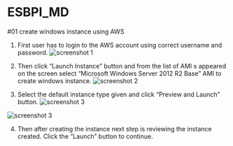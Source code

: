 # ESBPI_MD
#01 create windows instance using AWS
1.	First user has to login to the AWS account using correct username and password.
	![screenshot 1](https://cloud.githubusercontent.com/assets/15711984/17271711/bd93c6d6-56a0-11e6-9ac6-81dfc9e7b7af.png)
2. 	Then click “Launch Instance” button and from the list of AMI s appeared on the screen select “Microsoft Windows Server 2012 R2 Base” AMI to create windows instance.
  ![screenshot 2](https://cloud.githubusercontent.com/assets/15711984/17271722/163927ae-56a1-11e6-85d9-90c26097db3a.png)

 3.	Select the default instance type given and click “Preview and Launch” button. 
 ![screenshot 3](https://cloud.githubusercontent.com/assets/15711984/17271725/4a54facc-56a1-11e6-9c04-84639c0d6fb7.png)

![screenshot 3](https://cloud.githubusercontent.com/assets/15711984/17271730/6ce857a0-56a1-11e6-9851-ae7c1b2e55b8.png)

4.	Then after creating the instance next step is reviewing the instance created. Click the “Launch” button to continue. 



